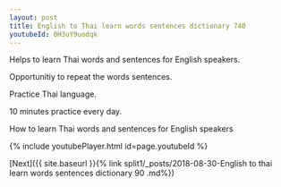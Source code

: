 ```yaml
---
layout: post
title: English to Thai learn words sentences dictionary 740 
youtubeId: 0H3uY9uodqk
---
```

 
 
Helps to learn Thai words and sentences for English speakers.

Opportunitiy to repeat the words sentences. 

Practice Thai language. 
 
10 minutes practice every day. 
 
How to learn Thai words and sentences for English speakers 
 
{% include youtubePlayer.html id=page.youtubeId %}
 
 
[Next]({{ site.baseurl }}{% link  split1/_posts/2018-08-30-English to thai learn words sentences dictionary 90 .md%})
 
